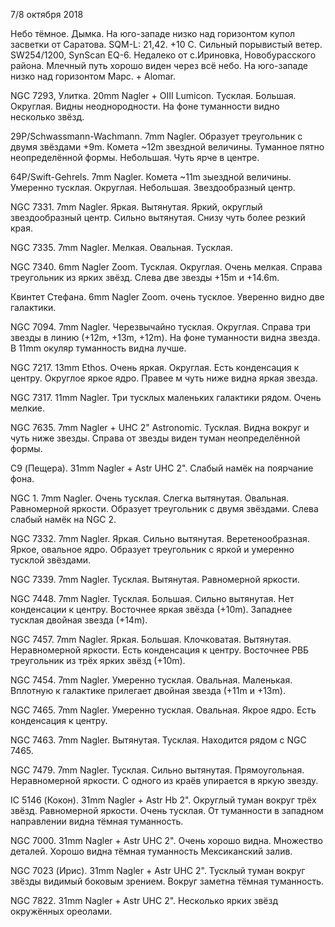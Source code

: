 7/8 октября 2018

Небо тёмное. Дымка. На юго-западе низко над горизонтом купол засветки от Саратова. SQM-L: 21,42. +10 С. Сильный порывистый ветер. SW254/1200, SynScan EQ-6. Недалеко от с.Ириновка, Новобурасского района. Млечный путь хорошо виден через всё небо. На юго-западе низко над горизонтом Марс. + Alomar.

NGC 7293, Улитка. 20mm Nagler + OIII Lumicon. Тусклая. Большая. Округлая. Видны неоднородности. На фоне туманности видно несколько звёзд.

29P/Schwassmann-Wachmann. 7mm Nagler. Образует треугольник с двумя звёздами +9m. Комета ~12m звездной величины. Туманное пятно неопределённой формы. Небольшая. Чуть ярче в центре.

64P/Swift-Gehrels. 7mm Nagler. Комета ~11m зыездной величины. Умеренно тусклая. Округлая. Небольшая. Звездообразный центр.

NGC 7331. 7mm Nagler. Яркая. Вытянутая. Яркий, округлый звездообразный центр. Сильно вытянутая. Снизу чуть более резкий края.

NGC 7335. 7mm Nagler. Мелкая. Овальная. Тусклая.

NGC 7340. 6mm Nagler Zoom. Тусклая. Округлая. Очень мелкая. Справа треугольник из ярких звёзд. Слева две звезды +15m и +14.6m.

Квинтет Стефана. 6mm Nagler Zoom. очень тусклое. Уверенно видно две галактики.

NGC 7094. 7mm Nagler. Черезвычайно тусклая. Округлая. Справа три звезды в линию (+12m, +13m, +12m). На фоне туманности видна звезда. В 11mm окуляр туманность видна лучше.

NGC 7217. 13mm Ethos. Очень яркая. Округлая. Есть конденсация к центру. Округлое яркое ядро. Правее м чуть ниже видна яркая звезда.

NGC 7317. 11mm Nagler. Три тусклых маленьких галактики рядом. Очень мелкие.

NGC 7635. 7mm Nagler + UHC 2" Astronomic. Тусклая. Видна вокруг и чуть ниже звезды. Справа от звезды виден туман неопределённой формы.

C9 (Пещера). 31mm Nagler + Astr UHC 2". Слабый намёк на поярчание фона.

NGC 1. 7mm Nagler. Очень тусклая. Слегка вытянутая. Овальная. Равномерной яркости. Образует треугольник с двумя звёздами. Слева слабый намёк на NGC 2.

NGC 7332. 7mm Nagler. Яркая. Сильно вытянутая. Веретенообразная. Яркое, овальное ядро. Образует треугольник с яркой и умеренно тусклой звёздами.

NGC 7339. 7mm Nagler. Тусклая. Вытянутая. Равномерной яркости.

NGC 7448. 7mm Nagler. Тусклая. Большая. Сильно вытянутая. Нет конденсации к центру. Восточнее яркая звёзда (+10m). Западнее тусклая двойная звезда (+14m).

NGC 7457. 7mm Nagler. Яркая. Большая. Клочковатая. Вытянутая. Неравномерной яркости. Есть конденсация к центру. Восточнее РВБ треугольник из трёх ярких звёзд (+10m).

NGC 7454. 7mm Nagler. Умеренно тусклая. Овальная. Маленькая. Вплотную к галактике прилегает двойная звезда (+11m и +13m).

NGC 7465. 7mm Nagler. Умеренно тусклая. Овальная. Якрое ядро. Есть конденсация к центру.

NGC 7463. 7mm Nagler. Вытянутая. Тусклая. Находится рядом с NGC 7465.

NGC 7479. 7mm Nagler. Тусклая. Сильно вытянутая. Прямоугольная. Неравномерной яркости. С одного из краёв упирается в яркую звезду.

IC 5146 (Кокон). 31mm Nagler + Astr Hb 2". Округлый туман вокруг трёх звёзд. Равномерной яркости. Очень тусклая. От туманности в западном направлении видна тёмная туманность.

NGC 7000. 31mm Nagler + Astr UHC 2". Очень хорошо видна. Множество деталей. Хорошо видна тёмная туманность Мексиканский залив.

NGC 7023 (Ирис). 31mm Nagler + Astr UHC 2". Тусклый туман вокруг звёзды видимый боковым зрением. Вокруг заметна тёмная туманность.

NGC 7822. 31mm Nagler + Astr UHC 2". Несколько ярких звёзд окружённых ореолами.